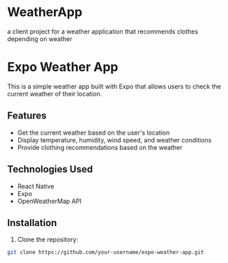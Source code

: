 # WeatherApp
a client project for a weather application that recommends clothes depending on weather 
# Expo Weather App

This is a simple weather app built with Expo that allows users to check the current weather of their location.

## Features

- Get the current weather based on the user's location
- Display temperature, humidity, wind speed, and weather conditions
- Provide clothing recommendations based on the weather

## Technologies Used

- React Native
- Expo
- OpenWeatherMap API

## Installation

1. Clone the repository:

```bash
git clone https://github.com/your-username/expo-weather-app.git
